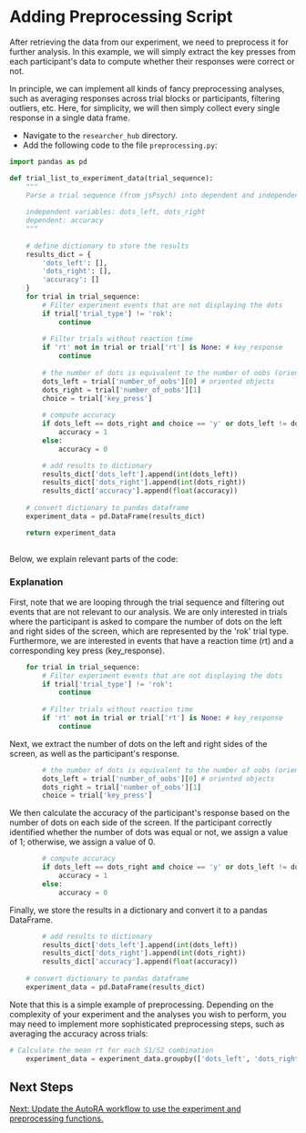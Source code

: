 # Adding Preprocessing Script

After retrieving the data from our experiment, we need to preprocess it for further analysis. In this example, we will simply extract the key presses from each participant's data to compute whether their responses were correct or not. 

In principle, we can implement all kinds of fancy preprocessing analyses, such as averaging responses across trial blocks or participants, filtering outliers, etc. Here, for simplicity, we will then simply collect every single response in a single data frame. 

- Navigate to the ``researcher_hub`` directory.
- Add the following code to the file ``preprocessing.py``:

```python
import pandas as pd

def trial_list_to_experiment_data(trial_sequence):
    """
    Parse a trial sequence (from jsPsych) into dependent and independent variables
    
    independent variables: dots_left, dots_right
    dependent: accuracy
    """
    
    # define dictionary to store the results
    results_dict = {
        'dots_left': [],
        'dots_right': [],
        'accuracy': []
    }
    for trial in trial_sequence:
        # Filter experiment events that are not displaying the dots
        if trial['trial_type'] != 'rok':
            continue
            
        # Filter trials without reaction time
        if 'rt' not in trial or trial['rt'] is None: # key_response
            continue
            
        # the number of dots is equivalent to the number of oobs (oriented objects) as set in the SweetBean script
        dots_left = trial['number_of_oobs'][0] # oriented objects
        dots_right = trial['number_of_oobs'][1]
        choice = trial['key_press']
        
        # compute accuracy
        if dots_left == dots_right and choice == 'y' or dots_left != dots_right and choice == 'n':
            accuracy = 1
        else:
            accuracy = 0

        # add results to dictionary
        results_dict['dots_left'].append(int(dots_left))
        results_dict['dots_right'].append(int(dots_right))
        results_dict['accuracy'].append(float(accuracy))
    
    # convert dictionary to pandas dataframe
    experiment_data = pd.DataFrame(results_dict)

    return experiment_data
    
```

Below, we explain relevant parts of the code:

### Explanation

First, note that we are looping through the trial sequence and filtering out events that are not relevant to our analysis. We are only interested in trials where the participant is asked to compare the number of dots on the left and right sides of the screen, which are represented by the 'rok' trial type. Furthermore, we are interested in events that have a reaction time (rt) and a corresponding key press (key_response).

```python
    for trial in trial_sequence:
        # Filter experiment events that are not displaying the dots
        if trial['trial_type'] != 'rok':
            continue
            
        # Filter trials without reaction time
        if 'rt' not in trial or trial['rt'] is None: # key_response
            continue
```

Next, we extract the number of dots on the left and right sides of the screen, as well as the participant's response. 

```python
        # the number of dots is equivalent to the number of oobs (oriented objects) as set in the SweetBean script
        dots_left = trial['number_of_oobs'][0] # oriented objects
        dots_right = trial['number_of_oobs'][1]
        choice = trial['key_press']
```

We then calculate the accuracy of the participant's response based on the number of dots on each side of the screen. If the participant correctly identified whether the number of dots was equal or not, we assign a value of 1; otherwise, we assign a value of 0.

```python
        # compute accuracy
        if dots_left == dots_right and choice == 'y' or dots_left != dots_right and choice == 'n':
            accuracy = 1
        else:
            accuracy = 0
```
Finally, we store the results in a dictionary and convert it to a pandas DataFrame.

```python
        # add results to dictionary
        results_dict['dots_left'].append(int(dots_left))
        results_dict['dots_right'].append(int(dots_right))
        results_dict['accuracy'].append(float(accuracy))
    
    # convert dictionary to pandas dataframe
    experiment_data = pd.DataFrame(results_dict)
```

Note that this is a simple example of preprocessing. Depending on the complexity of your experiment and the analyses you wish to perform, you may need to implement more sophisticated preprocessing steps, such as averaging the accuracy across trials:

            
```python
# Calculate the mean rt for each S1/S2 combination
    experiment_data = experiment_data.groupby(['dots_left', 'dots_right']).mean().reset_index()
```

## Next Steps

[Next: Update the AutoRA workflow to use the experiment and preprocessing functions.](workflow.md)

